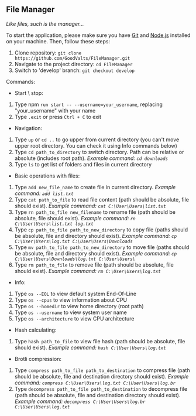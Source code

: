 ## File Manager

_Like files, such is the manager..._

To start the application, please make sure you have [Git](https://git-scm.com) and [Node.js](https://nodejs.org) installed on your machine. Then, follow these steps:

1. Clone repository: `git clone https://github.com/GoodValts/FileManager.git`
1. Navigate to the project directory: `cd FileManager`
1. Switch to 'develop' branch: `git checkout develop`

Commands:

- Start \ stop:

1. Type npm `run start -- --username=your_username`, replacing "your_username" with your name
1. Type `.exit` or press `Ctrl + C` to exit

- Navigation:

1. Type `up` or `cd ..` to go upper from current directory (you can't move upper root directory. You can check it using Info commands below)
1. Type `cd path_to_directory` to switch directory. Path can be relative or absolute (includes root path). _Example command: `cd downloads`_
1. Type `ls` to get list of folders and files in current directory

- Basic operations with files:

1. Type `add new_file_name` to create file in current directory. _Example command: `add list.txt`_
1. Type `cat path_to_file` to read file content (path should be absolute, file should exist). _Example command: `cat С:\User\Users\list.txt`_
1. Type `rn path_to_file new_filename` to rename file (path should be absolute, file should exist). _Example command: `rn С:\User\Users\list.txt log.txt`_
1. Type `cp path_to_file path_to_new_directory` to copy file (paths should be absolute, file and directory should exist). _Example command: `cp С:\User\Users\log.txt C:\User\Users\Downloads`_
1. Type `mv path_to_file path_to_new_directory` to move file (paths should be absolute, file and directory should exist). _Example command: `cp С:\User\Users\Downloads\log.txt C:\User\Users\`_
1. Type `rm path_to_file` to remove file (path should be absolute, file should exist). _Example command: `rm С:\User\Users\log.txt`_

- Info:

1. Type `os --EOL` to view default system End-Of-Line
1. Type `os --cpus` to view information about CPU
1. Type `os --homedir` to view home directory (root path)
1. Type `os --username` to view system user name
1. Type `os --architecture` to view CPU architecture

- Hash calculating:

1. Type `hash path_to_file` to view file hash (path should be absolute, file should exist). _Example command: `hash С:\User\Users\log.txt`_

- Brotli compression:

1. Type `compress path_to_file path_to_destination` to compress file (path should be absolute, file and destination directory should exist). _Example command: `compress С:\User\Users\log.txt С:\User\Users\log.br`_
1. Type `decompress path_to_file path_to_destination` to decompress file (path should be absolute, file and destination directory should exist). _Example command: `decompress С:\User\Users\log.br С:\User\Users\log.txt`_
